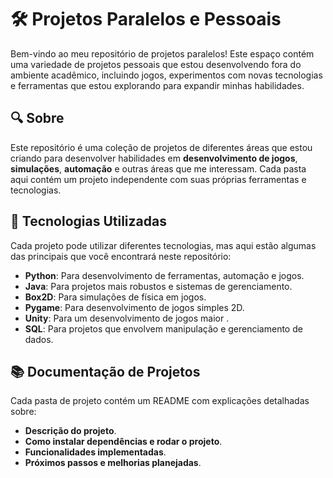 
# 🛠️ Projetos Paralelos e Pessoais

Bem-vindo ao meu repositório de projetos paralelos! Este espaço contém uma variedade de projetos pessoais que estou desenvolvendo fora do ambiente acadêmico, incluindo jogos, experimentos com novas tecnologias e ferramentas que estou explorando para expandir minhas habilidades.

## 🔍 Sobre

Este repositório é uma coleção de projetos de diferentes áreas que estou criando para desenvolver habilidades em **desenvolvimento de jogos**, **simulações**, **automação** e outras áreas que me interessam. Cada pasta aqui contém um projeto independente com suas próprias ferramentas e tecnologias.

## 🚀 Tecnologias Utilizadas

Cada projeto pode utilizar diferentes tecnologias, mas aqui estão algumas das principais que você encontrará neste repositório:

- **Python**: Para desenvolvimento de ferramentas, automação e jogos.
- **Java**: Para projetos mais robustos e sistemas de gerenciamento.
- **Box2D**: Para simulações de física em jogos.
- **Pygame**: Para desenvolvimento de jogos simples 2D.
- **Unity**: Para um desenvolvimento de jogos maior .
- **SQL**: Para projetos que envolvem manipulação e gerenciamento de dados.

## 📚 Documentação de Projetos

Cada pasta de projeto contém um README com explicações detalhadas sobre:

- **Descrição do projeto**.
- **Como instalar dependências e rodar o projeto**.
- **Funcionalidades implementadas**.
- **Próximos passos e melhorias planejadas**.

